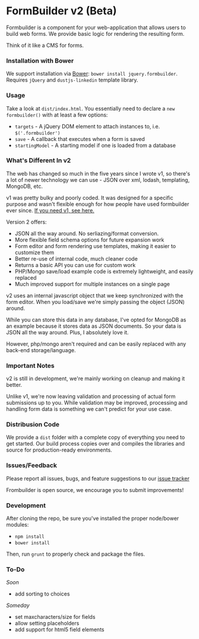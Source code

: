 FormBuilder v2 (Beta)
==================

Formbuilder is a component for your web-application that allows users to build web forms. We provide
basic logic for rendering the resulting form. 

Think of it like a CMS for forms.

### Installation with Bower

We support installation via [Bower](http://bower.io/): `bower install jquery.formbuilder`. Requires `jQuery` and `dustjs-linkedin` template library.

### Usage

Take a look at `dist/index.html`. You essentially need to declare a `new formbuilder()` with at least a few options:

- `targets` - A jQuery DOM element to attach instances to, i.e. `$('.formbuilder')`
- `save` - A callback that executes when a form is saved
- `startingModel` - A starting model if one is loaded from a database

### What's Different In v2

The web has changed so much in the five years since I wrote v1, so there's a lot of newer technology
we can use - JSON over xml, lodash, templating, MongoDB, etc.

v1 was pretty bulky and poorly coded. It was designed for a specific purpose and wasn't flexible enough
for how people have used formbuilder ever since. [If you need v1, see here.](https://github.com/viveleroi/jquery.formbuilder/tree/1.0 )

Version 2 offers:

- JSON all the way around. No serliazing/format conversion.
- More flexible field schema options for future expansion work
- Form editor and form rendering use templates, making it easier to customize them
- Better re-use of internal code, much cleaner code
- Returns a basic API you can use for custom work
- PHP/Mongo save/load example code is extremely lightweight, and easily replaced
- Much improved support for multiple instances on a single page

v2 uses an internal javascript object that we keep synchronized with the form editor. When you load/save
we're simply passing the object (JSON) around. 

While you can store this data in any database, I've opted for MongoDB as an example because it stores
data as JSON documents. So your data is JSON all the way around. Plus, I absolutely love it.

However, php/mongo aren't required and can be easily replaced with any back-end storage/language.

### Important Notes

v2 is still in development, we're mainly working on cleanup and making it better.

Unlike v1, we're now leaving validation and processing of actual form submissions up to you. While validation may
be improved, processing and handling form data is something we can't predict for your use case.

### Distribusion Code

We provide a `dist` folder with a complete copy of everything you need to get started. Our build process copies over
and compiles the libraries and source for production-ready environments.

### Issues/Feedback

Please report all issues, bugs, and feature suggestions to our [issue tracker](https://snowy-evening.com/botsko/jquery-form-builder/)

Frombuilder is open source, we encourage you to submit improvements!

### Development

After cloning the repo, be sure you've installed the proper node/bower modules:

- `npm install`
- `bower install`

Then, run `grunt` to properly check and package the files.

### To-Do

*Soon*

- add sorting to choices

*Someday*

- set maxcharacters/size for fields
- allow setting placeholders
- add support for html5 field elements